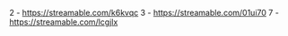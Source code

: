 2 - https://streamable.com/k6kvqc
3 - https://streamable.com/01ui70
7 - https://streamable.com/lcgjlx
